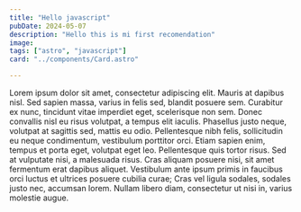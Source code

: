 ```yaml
---
title: "Hello javascript"
pubDate: 2024-05-07
description: "Hello this is mi first recomendation"
image:
tags: ["astro", "javascript"]
card: "../components/Card.astro"

---
```


Lorem ipsum dolor sit amet, consectetur adipiscing elit. Mauris at dapibus nisl. Sed sapien massa, varius in felis sed, blandit posuere sem. Curabitur ex nunc, tincidunt vitae imperdiet eget, scelerisque non sem. Donec convallis nisl eu risus volutpat, a tempus elit iaculis. Phasellus justo neque, volutpat at sagittis sed, mattis eu odio. Pellentesque nibh felis, sollicitudin eu neque condimentum, vestibulum porttitor orci. Etiam sapien enim, tempus et porta eget, volutpat eget leo. Pellentesque quis tortor risus. Sed at vulputate nisi, a malesuada risus. Cras aliquam posuere nisi, sit amet fermentum erat dapibus aliquet. Vestibulum ante ipsum primis in faucibus orci luctus et ultrices posuere cubilia curae; Cras vel ligula sodales, sodales justo nec, accumsan lorem. Nullam libero diam, consectetur ut nisi in, varius molestie augue.
